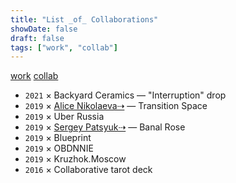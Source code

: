 ```yaml
---
title: "List _of_ Collaborations"
showDate: false
draft: false
tags: ["work", "collab"]
---
```

[work](/tags/work) [collab](/tags/collab)

* `2021` × Backyard Ceramics — "Interruption" drop
* `2019` × [Alice Nikolaeva⇢](https://alicenikolaeva.com/Alice-Nikolaeva/CV) — Transition Space
* `2019` × Uber Russia
* `2019` × [Sergey Patsyuk⇢](https://www.instagram.com/patsyuk/) — Banal Rose
* `2019` × Blueprint
* `2019` × OBDNNIE
* `2019` × Kruzhok.Moscow
* `2016` × Collaborative tarot deck